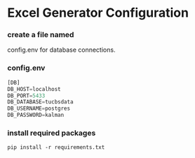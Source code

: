 # Excel Generator Configuration

### create a file named 
config.env for database connections.

### config.env
``` python
[DB]
DB_HOST=localhost
DB_PORT=5433
DB_DATABASE=tucbsdata
DB_USERNAME=postgres
DB_PASSWORD=kalman
```
### install required packages

```batch
pip install -r requirements.txt
```
